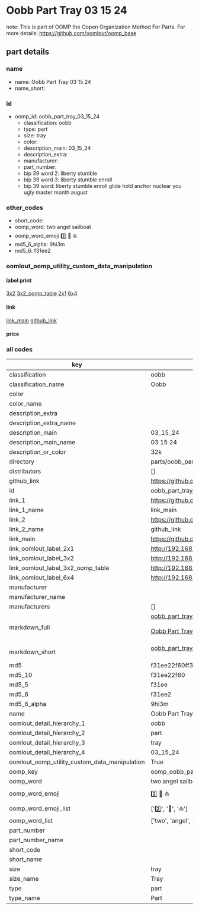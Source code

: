 # Oobb Part Tray 03 15 24  

note: This is part of OOMP the Oopen Organization Method For Parts. For more details: https://github.com/oomlout/oomp_base

##  part details





### name
* name: Oobb Part Tray 03 15 24
* name_short: 
### id
* oomp_id: oobb_part_tray_03_15_24
  * classification: oobb
  * type: part
  * size: tray
  * color: 
  * description_main: 03_15_24
  * description_extra: 
  * manufacturer: 
  * part_number: 
  * bip 39 word 2: liberty stumble
  * bip 39 word 3: liberty stumble enroll
  * bip 39 word: liberty stumble enroll glide hold anchor nuclear you ugly master month august

### other_codes
* short_code: 
* oomp_word: two angel sailboat
* oomp_word_emoji :two: :angel: :sailboat:
* md5_6_alpha: 9hi3m
* md5_6: f31ee2






### oomlout_oomp_utility_custom_data_manipulation
#### label print
[3x2](http://192.168.1.245:1112/?label=oomp%209hi3m)
[3x2_oomp_table](http://192.168.1.107:1112/?label=oomp%209hi3m)
[2x1](http://192.168.1.242:1112/?label=oomp%209hi3m)
[6x4](http://192.168.1.55:1112/?label=oomp%209hi3m)    

#### link

[link_main](https://github.com/oomlout/oomlout_oomp_current_version_messy/tree/main/parts/oobb_part_tray_03_15_24) [github_link](https://github.com/oomlout/oomlout_oomp_part_src/tree/main/parts/oobb_part_tray_03_15_24)                             

#### price







### all codes 
| key | value |  
| --- | --- |  
| classification | oobb |  
| classification_name | Oobb |  
| color |  |  
| color_name |  |  
| description_extra |  |  
| description_extra_name |  |  
| description_main | 03_15_24 |  
| description_main_name | 03 15 24 |  
| description_or_color | 32k |  
| directory | parts/oobb_part_tray_03_15_24 |  
| distributors | [] |  
| github_link | https://github.com/oomlout/oomlout_oomp_part_src/tree/main/parts/oobb_part_tray_03_15_24 |  
| id | oobb_part_tray_03_15_24 |  
| link_1 | https://github.com/oomlout/oomlout_oomp_current_version_messy/tree/main/parts/oobb_part_tray_03_15_24 |  
| link_1_name | link_main |  
| link_2 | https://github.com/oomlout/oomlout_oomp_part_src/tree/main/parts/oobb_part_tray_03_15_24 |  
| link_2_name | github_link |  
| link_main | https://github.com/oomlout/oomlout_oomp_current_version_messy/tree/main/parts/oobb_part_tray_03_15_24 |  
| link_oomlout_label_2x1 | http://192.168.1.242:1112/?label=oomp%209hi3m |  
| link_oomlout_label_3x2 | http://192.168.1.245:1112/?label=oomp%209hi3m |  
| link_oomlout_label_3x2_oomp_table | http://192.168.1.107:1112/?label=oomp%209hi3m |  
| link_oomlout_label_6x4 | http://192.168.1.55:1112/?label=oomp%209hi3m |  
| manufacturer |  |  
| manufacturer_name |  |  
| manufacturers | [] |  
| markdown_full | [oobb_part_tray_03_15_24](https://github.com/oomlout/oomlout_oomp_current_version_messy/tree/main/parts/oobb_part_tray_03_15_24)<br>[](https://github.com/oomlout/oomlout_oomp_current_version_messy/tree/main/parts/oobb_part_tray_03_15_24)<br>[Oobb Part Tray 03 15 24](https://github.com/oomlout/oomlout_oomp_current_version_messy/tree/main/parts/oobb_part_tray_03_15_24)<br><br> |  
| markdown_short | [oobb_part_tray_03_15_24](https://github.com/oomlout/oomlout_oomp_current_version_messy/tree/main/parts/oobb_part_tray_03_15_24)<br><br> |  
| md5 | f31ee22f60ff32e821b646309675ec07 |  
| md5_10 | f31ee22f60 |  
| md5_5 | f31ee |  
| md5_6 | f31ee2 |  
| md5_6_alpha | 9hi3m |  
| name | Oobb Part Tray 03 15 24 |  
| oomlout_detail_hierarchy_1 | oobb |  
| oomlout_detail_hierarchy_2 | part |  
| oomlout_detail_hierarchy_3 | tray |  
| oomlout_detail_hierarchy_4 | 03_15_24 |  
| oomlout_oomp_utility_custom_data_manipulation | True |  
| oomp_key | oomp_oobb_part_tray_03_15_24 |  
| oomp_word | two angel sailboat |  
| oomp_word_emoji | :two: :angel: :sailboat: |  
| oomp_word_emoji_list | [':two:', ':angel:', ':sailboat:'] |  
| oomp_word_list | ['two', 'angel', 'sailboat'] |  
| part_number |  |  
| part_number_name |  |  
| short_code |  |  
| short_name |  |  
| size | tray |  
| size_name | Tray |  
| type | part |  
| type_name | Part |  
